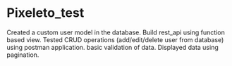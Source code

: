 # Pixeleto_test
Created a custom user model in the database.
Build rest_api using function based view.
Tested CRUD operations (add/edit/delete user from database) using postman application.
basic validation of data.
Displayed data using pagination.
